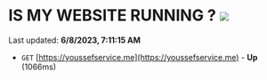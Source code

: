 # IS MY WEBSITE RUNNING ? [![](https://img.shields.io/static/v1?label=Sponsor&message=%E2%9D%A4&logo=GitHub&color=%23fe8e86)](https://github.com/sponsors/<username>)

Last updated: **6/8/2023, 7:11:15 AM**

- `GET` [https://youssefservice.me](https://youssefservice.me) - **Up** (1066ms)
